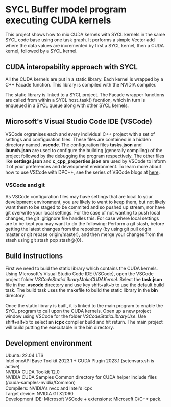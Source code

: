 # SYCL Buffer model program executing CUDA kernels

This project shows how to mix CUDA kernels with SYCL kernels in the same SYCL code base using one task graph. It performs a simple Vector add where the data values are incremented by first a SYCL kernel, then a CUDA kernel, followed by a SYCL kernel.

## CUDA interopability approach with SYCL
All the CUDA kernels are put in a static library. Each kernel is wrapped by a C++ Facade function. This library is compiled with the NVIDIA compiler.

The static library is linked to a SYCL project. The Facade wrapper functions are called from within a SYCL host_task() fucntion, which in turn is enqueued in a SYCL queue along with other SYCL kernels.

## Microsoft's Visual Studio Code IDE (VSCode)
VSCode orgranises each and every individual C++ project with a set of settings and configuration files. These files are contained in a hidden directory named **.vscode**. The configuration files **tasks.json** and **launch.json** are used to configure the building (generally compiling) of the project  followed by the debugging the program respectively. The other files like **settings.json** and **c_cpp_properties.json** are used by VSCode to inform it of your preferences and development environment. To learn more about how to use VSCode with DPC++, see the series of VSCode blogs at [here](https://codeplay.com/portal/blogs/2023/03/01/setting-up-c-development-with-visual-studio-code-on-ubuntu).

### VSCode and git
As VSCode configuration files may have settings that are local to your development environment, you are likely to want to keep them, but not likely want them to be staged to be commited and so pushed up stream, nor have git overwrite your local settings.
For the case of not wanting to push local changes, the git .gitignore file handles this. For case where local settings are to be kept you may want to do the following: 
Perform a git stash, before getting the latest changes from the repository (by using git pull origin master or git rebase origin/master), and then merge your changes from the stash using git stash pop stash@{0}.

## Build instructions
First we need to buid the static library which contains the CUDA kernels. 
Using Microsoft's Visual Studio Code IDE (VSCode), open the VSCode project folder *VSCodeStaticLibraryMakeCUDAKernel*. Select the **task.json** file in the **.vscode** directory and use key shift+alt+b to use the default build task. The build task uses the makefile to build the static library in the **bin** directory.

Once the static library is built, it is linked to the main program to enable the SYCL program to call upon the CUDA kernels. Open up a new project window using VSCode for the folder *VSCodeStaticLibraryUse*. Use shift+alt+b to select an **icpx** compiler build and hit return. The main project will build putting the executable in the bin directory.

## Development environment
Ubuntu 22.04 LTS \
Intel oneAPI Base Toolkit 2023.1 + CUDA Plugin 2023.1 (setenvars.sh is active) \
NVIDIA CUDA Toolkit 12.0 \
NVIDIA CUDA Samples Common directory for CUDA helper include files (/cuda-samples-nvidia/Common) \
Compilers: NVIDIA's nvcc and Intel's icpx \
Target device: NVIDIA GTX2060 \
Development IDE: Microsoft VSCode + extensions: Microsoft C/C++ pack.
